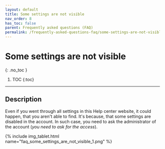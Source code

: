 ```yaml
---
layout: default
title: Some settings are not visible
nav_order: 8
has_toc: false
parent: Frequently asked questions (FAQ)
permalink: /frequently-asked-questions-faq/some-settings-are-not-visible
---
```


# Some settings are not visible
{: .no_toc }

1. TOC
{:toc}

---

## Description
Even if you went through all settings in this Help center website, it could happen, that you aren't able to find. It's because, that some settings are disabled in the account. In such case, you need to ask the administrator of the account (_you need to ask for the access_).

{% include img_tablet.html name="faq_some_settings_are_not_visible_1.png" %}